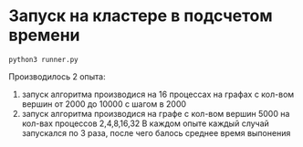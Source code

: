 # Запуск на кластере в подсчетом времени

```
python3 runner.py
```

Производилось 2 опыта:
1) запуск алгоритма производися на 16 процессах на графах с кол-вом вершин от 2000 до 10000 с шагом в 2000
2) запуск алгоритма производися на графе с кол-вом вершин 5000 на кол-вах процессов 2,4,8,16,32
В каждом опыте каждый случай запускался по 3 раза, после чего балось среднее время выпонения